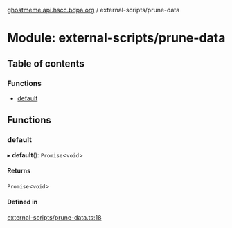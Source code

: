 [ghostmeme.api.hscc.bdpa.org][1] / external-scripts/prune-data

# Module: external-scripts/prune-data

## Table of contents

### Functions

- [default][2]

## Functions

### default

▸ **default**(): `Promise`<`void`>

#### Returns

`Promise`<`void`>

#### Defined in

[external-scripts/prune-data.ts:18][3]

[1]: ../README.md
[2]: external_scripts_prune_data.md#default
[3]:
  https://github.com/nhscc/ghostmeme.api.hscc.bdpa.org/blob/1f8d01f/external-scripts/prune-data.ts#L18
